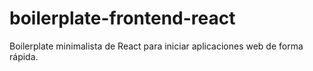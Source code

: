 # boilerplate-frontend-react
Boilerplate minimalista de React para iniciar aplicaciones web de forma rápida.
